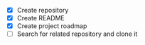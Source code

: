 - [x] Create repository
- [x] Create README
- [x] Create project roadmap
- [ ] Search for related repository and clone it
